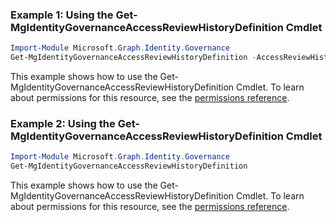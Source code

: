 ### Example 1: Using the Get-MgIdentityGovernanceAccessReviewHistoryDefinition Cmdlet
```powershell
Import-Module Microsoft.Graph.Identity.Governance
Get-MgIdentityGovernanceAccessReviewHistoryDefinition -AccessReviewHistoryDefinitionId $accessReviewHistoryDefinitionId
```
This example shows how to use the Get-MgIdentityGovernanceAccessReviewHistoryDefinition Cmdlet.
To learn about permissions for this resource, see the [permissions reference](/graph/permissions-reference).
### Example 2: Using the Get-MgIdentityGovernanceAccessReviewHistoryDefinition Cmdlet
```powershell
Import-Module Microsoft.Graph.Identity.Governance
Get-MgIdentityGovernanceAccessReviewHistoryDefinition
```
This example shows how to use the Get-MgIdentityGovernanceAccessReviewHistoryDefinition Cmdlet.
To learn about permissions for this resource, see the [permissions reference](/graph/permissions-reference).
